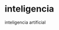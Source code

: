 inteligencia
============

inteligencia artificial
<html>
<head>
</head>
<body>

<script type="text/javascript">
  function ingresar(numeros)
  {
    	var l;
    	var num = 0;
  		var i;
  		var j;
  		var cont=0;
  		document.write('lista <br>');
    			for(l=0;l<numeros.length;l++)
    			{
    			numeros[l]=parseInt(v);
    					var v;
      				v=prompt('Ingrese numero:','');
      			for(j=0;j<numeros[l];j++){	 
      						if(numeros[l]%j==0){
      							cont=cont+1;
      					}
      			}
      			
 			if(numeros[l]%2==0) {
 			if(cont!=2){
						document.write('no es primo');
	     				}
	     				else {
	     				document.write('es primo');
	  
	     				} 	
      						        document.write('par ',numeros[l],'<br>');    	
      			}
    				else {
    		if(cont!=2){
								document.write('no es primo');
	     				}
	     				else {
	     				document.write('es primo');
	  
	     				} 	
      									document.write('impar',numeros[l],'<br>');
  					}	
    			}	   							
   
  
     
   } 
   

  
  
  	
   
  
  var numeros;
  numeros=new Array(5);
  ingresar(numeros);
  esPrimo(num);
 
  
  </script>

</body>
</html>
